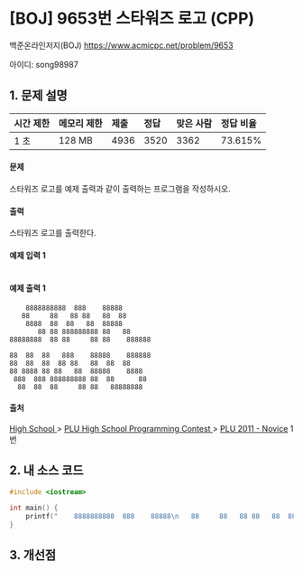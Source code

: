# [BOJ] 9653번 스타워즈 로고 (CPP)

백준온라인저지(BOJ) https://www.acmicpc.net/problem/9653

아이디: song98987



## 1. 문제 설명

| 시간 제한 | 메모리 제한 | 제출 | 정답 | 맞은 사람 | 정답 비율 |
| :-------- | :---------- | :--- | :--- | :-------- | :-------- |
| 1 초      | 128 MB      | 4936 | 3520 | 3362      | 73.615%   |

#### 문제

스타워즈 로고를 예제 출력과 같이 출력하는 프로그램을 작성하시오.

#### 출력

스타워즈 로고를 출력한다.



#### 예제 입력 1 

```

```

#### 예제 출력 1

```
    8888888888  888    88888
   88     88   88 88   88  88
    8888  88  88   88  88888
       88 88 888888888 88   88
88888888  88 88     88 88    888888

88  88  88   888    88888    888888
88  88  88  88 88   88  88  88
88 8888 88 88   88  88888    8888
 888  888 888888888 88  88      88
  88  88  88     88 88   88888888
```



#### 출처

[High School ](https://www.acmicpc.net/category/97)> [PLU High School Programming Contest ](https://www.acmicpc.net/category/96)> [PLU 2011 - Novice](https://www.acmicpc.net/category/detail/468) 1번



## 2. 내 소스 코드

```C++
#include <iostream>

int main() {
	printf("    8888888888  888    88888\n   88     88   88 88   88  88\n    8888  88  88   88  88888\n       88 88 888888888 88   88\n88888888  88 88     88 88    888888\n\n88  88  88   888    88888    888888\n88  88  88  88 88   88  88  88\n88 8888 88 88   88  88888    8888\n 888  888 888888888 88  88      88\n  88  88  88     88 88   88888888");
}
```



## 3. 개선점

